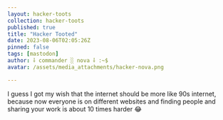 ```yaml
---
layout: hacker-toots
collection: hacker-toots
published: true
title: "Hacker Tooted"
date: 2023-08-06T02:05:26Z
pinned: false
tags: [mastodon]
author: ⸸ commander ░ nova ⸸ :~$
avatar: /assets/media_attachments/hacker-nova.png

---
```


<p>I guess I got my wish that the internet should be more like 90s internet, because now everyone is on different websites and finding people and sharing your work is about 10 times harder 😂​</p>


